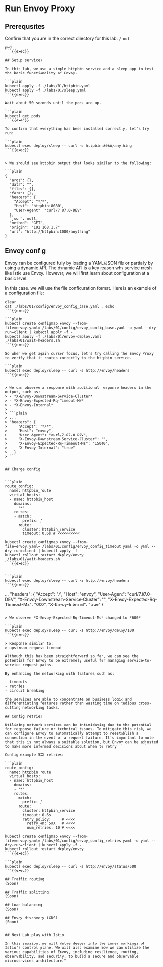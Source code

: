 # Run Envoy Proxy

## Prerequsites

Confirm that you are in the correct directory for this lab: `/root`

```plain
pwd
```{{exec}}

## Setup services

In this lab, we use a simple httpbin service and a sleep app to test the basic functionality of Envoy.

```plain
kubectl apply -f ./labs/01/httpbin.yaml
kubectl apply -f ./labs/01/sleep.yaml
```{{exec}}

Wait about 50 seconds until the pods are up.

```plain
kubectl get pods
```{{exec}}

To confirm that everything has been installed correctly, let's try run:

```plain
kubectl exec deploy/sleep -- curl -s httpbin:8080/anything
```{{exec}}


> We should see httpbin output that looks similar to the following:

```plain
{
  "args": {}, 
  "data": "", 
  "files": {}, 
  "form": {}, 
  "headers": {
    "Accept": "*/*", 
    "Host": "httpbin:8080", 
    "User-Agent": "curl/7.87.0-DEV"
  }, 
  "json": null, 
  "method": "GET", 
  "origin": "192.168.1.7", 
  "url": "http://httpbin:8080/anything"
}
```

## Envoy config

Envoy can be configured fully by loading a YAML/JSON file or partially by using a dynamic API. The dynamic API is a key reason why service mesh like Istio use Envoy. However, we will first learn about configuration at a basic level.

In this case, we will use the file configuration format. Here is an example of a configuration file:

```plain
clear
cat ./labs/01/config/envoy_config_base.yaml ; echo
```{{exec}}

```plain
kubectl create configmap envoy --from-file=envoy.yaml=./labs/01/config/envoy_config_base.yaml -o yaml --dry-run=client | kubectl apply -f -
kubectl apply -f ./labs/01/envoy-deploy.yaml
./labs/01/wait-headers.sh
```{{exec}}

So when we get again cursor focus, let's try calling the Envoy Proxy to verify that it routes correctly to the httpbin service.

```plain
kubectl exec deploy/sleep -- curl -s http://envoy/headers
```{{exec}}


> We can observe a response with additional response headers in the output, such as:
> - *X-Envoy-Downstream-Service-Cluster*
> - *X-Envoy-Expected-Rq-Timeout-Ms*
> - *X-Envoy-Internal*
> 
> ```plain
> ...
> "headers": {
>     "Accept": "*/*", 
>     "Host": "envoy", 
>     "User-Agent": "curl/7.87.0-DEV", 
>     "X-Envoy-Downstream-Service-Cluster": "", 
>     "X-Envoy-Expected-Rq-Timeout-Ms": "15000", 
>     "X-Envoy-Internal": "true"
>   }
> ```


## Change config


```plain
route_config:
  name: httpbin_route
  virtual_hosts:
  - name: httpbin_host
    domains:
    - '*'
    routes:
    - match:
        prefix: /
      route:
        cluster: httpbin_service
        timeout: 0.6s # <<<<<<<<<<
```


```plain
kubectl create configmap envoy --from-file=envoy.yaml=./labs/01/config/envoy_config_timeout.yaml -o yaml --dry-run=client | kubectl apply -f -
kubectl rollout restart deploy/envoy
./labs/01/wait-headers.sh
```{{exec}}


```plain
kubectl exec deploy/sleep -- curl -s http://envoy/headers
```{{exec}}

```
...
"headers": {
    "Accept": "*/*", 
    "Host": "envoy", 
    "User-Agent": "curl/7.87.0-DEV", 
    "X-Envoy-Downstream-Service-Cluster": "", 
    "X-Envoy-Expected-Rq-Timeout-Ms": "600", 
    "X-Envoy-Internal": "true"
  }
```

> We observe *X-Envoy-Expected-Rq-Timeout-Ms* changed to *600*

```plain
kubectl exec deploy/sleep -- curl -s http://envoy/delay/100
```{{exec}}

> Response similar to:
> upstream request timeout

Although this has been straightforward so far, we can see the potential for Envoy to be extremely useful for managing service-to-service request paths. 

By enhancing the networking with features such as:

- timeouts
- retries
- circuit breaking

the services are able to concentrate on business logic and differentiating features rather than wasting time on tedious cross-cutting networking tasks.

## Config retries

Utilizing network services can be intimidating due to the potential for response failure or technical issues. To mitigate this risk, we can configure Envoy to automatically attempt to reestablish a connection in the event of a request failure. It's important to note that this is not always a suitable solution, but Envoy can be adjusted to make more informed decisions about when to retry

Config example 5XX retries:

```plain
route_config:
  name: httpbin_route
  virtual_hosts:
  - name: httpbin_host
    domains:
    - '*'
    routes:
    - match:
        prefix: /
      route:
        cluster: httpbin_service
        timeout: 0.6s
        retry_policy:     # <<<<
          retry_on: 5XX   # <<<<
          num_retries: 10 # <<<<
```

```plain
kubectl create configmap envoy --from-file=envoy.yaml=./labs/01/config/envoy_config_retries.yaml -o yaml --dry-run=client | kubectl apply -f -
kubectl rollout restart deploy/envoy
```{{exec}}

```plain
kubectl exec deploy/sleep -- curl -s http://envoy/status/500
```{{exec}}

## Traffic routing
(Soon)

## Traffic splitting
(Soon)

## Load balancing
(Soon)

## Envoy discovery (XDS)
(Soon)


## Next Lab play with Istio

In this session, we will delve deeper into the inner workings of Istio's control plane. We will also examine how we can utilize the various capabilities of Envoy, including resilience, routing, observability, and security, to build a secure and observable microservices architecture."

